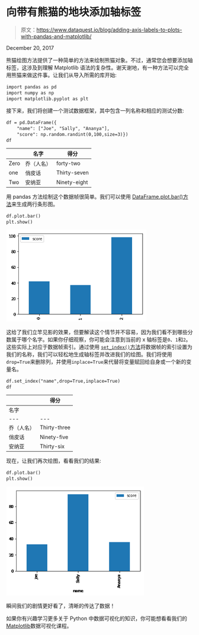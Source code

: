 # 向带有熊猫的地块添加轴标签

> 原文：<https://www.dataquest.io/blog/adding-axis-labels-to-plots-with-pandas-and-matplotlib/>

December 20, 2017

熊猫绘图方法提供了一种简单的方法来绘制熊猫对象。不过，通常您会想要添加轴标签，这涉及到理解 Matplotlib 语法的复杂性。谢天谢地，有一种方法可以完全用熊猫来做这件事。让我们从导入所需的库开始:

```
import pandas as pd
import numpy as np
import matplotlib.pyplot as plt
```

接下来，我们将创建一个测试数据框架，其中包含一列名称和相应的测试分数:

```
df = pd.DataFrame({
    "name": ["Joe", "Sally", "Ananya"],
    "score": np.random.randint(0,100,size=3)})
df
```

|  | 名字 | 得分 |
| --- | --- | --- |
| Zero | 乔（人名） | forty-two |
| one | 俏皮话 | Thirty-seven |
| Two | 安纳亚 | Ninety-eight |

用 pandas 方法绘制这个数据帧很简单。我们可以使用 [DataFrame.plot.bar()方法](https://pandas.pydata.org/pandas-docs/stable/generated/pandas.DataFrame.plot.bar.html)来生成两行条形图。

```
df.plot.bar()
plt.show()
```

![using_set_index_to_provide_axis_labels_5_0](img/be8bd3782f9f96b667dc91996ed49dd4.png)

这给了我们立竿见影的效果，但要解读这个情节并不容易，因为我们看不到哪些分数属于哪个名字。如果你仔细观察，你可能会注意到当前的 x 轴标签是`0`、`1`和`2`。这些实际上对应于数据帧索引。通过使用 [`set_index()`方法](https://pandas.pydata.org/pandas-docs/stable/generated/pandas.DataFrame.set_index.html)将数据帧的索引设置为我们的名称，我们可以轻松地生成轴标签并改进我们的绘图。我们将使用`drop=True`来删除列，并使用`inplace=True`来代替将变量赋回给自身或一个新的变量名。

```
df.set_index("name",drop=True,inplace=True)
df
```

|  | 得分 |
| --- | --- |
| 名字 |  |
| --- | --- |
| 乔（人名） | Thirty-three |
| 俏皮话 | Ninety-five |
| 安纳亚 | Thirty-six |

现在，让我们再次绘图，看看我们的结果:

```
df.plot.bar()
plt.show()
```

![using_set_index_to_provide_axis_labels_9_0](img/f231d6c70da1f9a237901b8101414f1e.png)

瞬间我们的剧情更好看了，清晰的传达了数据！

如果你有兴趣学习更多关于 Python 中数据可视化的知识，你可能想看看我们的[Matplotlib](https://www.dataquest.io/course/exploratory-data-visualization/)数据可视化课程。